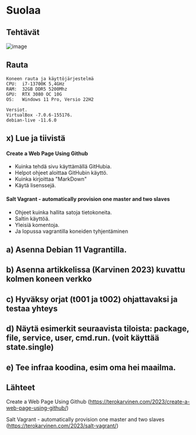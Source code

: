 # Suolaa

## Tehtävät
![image](https://user-images.githubusercontent.com/122887067/229345542-d77c7c75-b7e4-48d7-81e0-93007b3e2231.png)


## Rauta

    Koneen rauta ja käyttöjärjestelmä
    CPU:  i7-13700K 5,4GHz
    RAM:  32GB DDR5 5200Mhz
    GPU:  RTX 3080 OC 10G
    OS:   Windows 11 Pro, Versio 22H2
    
    Versiot. 
    VirtualBox -7.0.6-155176.
    debian-live -11.6.0
    
## x) Lue ja tiivistä
#### Create a Web Page Using Github 

- Kuinka tehdä sivu käyttämällä GitHubia.
- Helpot ohjeet aloittaa GitHubin käyttö.
- Kuinka kirjoittaa "MarkDown"
- Käytä lisenssejä.

#### Salt Vagrant - automatically provision one master and two slaves 

- Ohjeet kuinka hallita satoja tietokoneita.
- Saltin käyttöä.
- Yleisiä komentoja.
- Ja lopussa vagrantilla koneiden tyhjentäminen

## a) Asenna Debian 11 Vagrantilla.



## b) Asenna artikkelissa (Karvinen 2023) kuvattu kolmen koneen verkko

## c) Hyväksy orjat (t001 ja t002) ohjattavaksi ja testaa yhteys

## d) Näytä esimerkit seuraavista tiloista: package, file, service, user, cmd.run. (voit käyttää state.single)

## e) Tee infraa koodina, esim oma hei maailma.

## Lähteet

Create a Web Page Using Github (https://terokarvinen.com/2023/create-a-web-page-using-github/)

Salt Vagrant - automatically provision one master and two slaves (https://terokarvinen.com/2023/salt-vagrant/)
